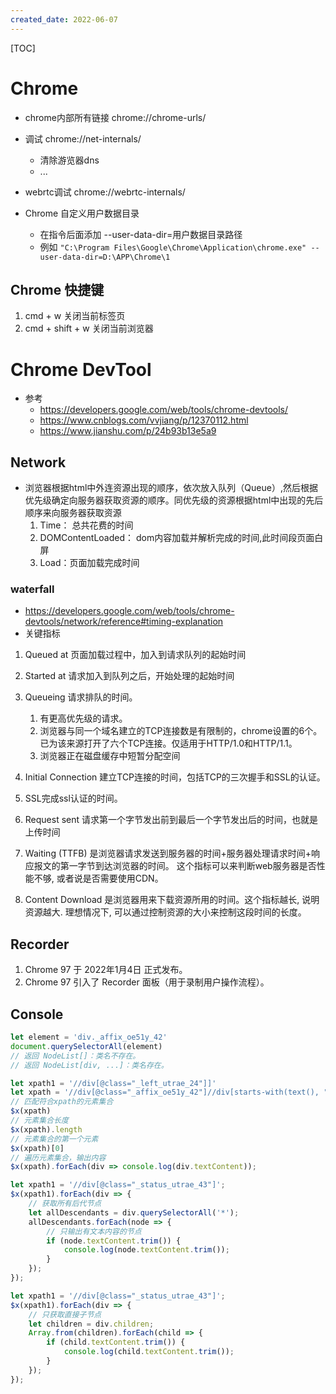 ```yaml
---
created_date: 2022-06-07
---
```


[TOC]

# Chrome

- chrome内部所有链接 chrome://chrome-urls/

- 调试 chrome://net-internals/

  - 清除游览器dns
  - ...

- webrtc调试 chrome://webrtc-internals/

- Chrome 自定义用户数据目录

  - 在指令后面添加 --user-data-dir=用户数据目录路径
  - 例如 `"C:\Program Files\Google\Chrome\Application\chrome.exe" --user-data-dir=D:\APP\Chrome\1`

## Chrome 快捷键

1. cmd + w 关闭当前标签页
2. cmd + shift + w 关闭当前浏览器

# Chrome DevTool

- 参考
  - https://developers.google.com/web/tools/chrome-devtools/
  - https://www.cnblogs.com/vvjiang/p/12370112.html
  - https://www.jianshu.com/p/24b93b13e5a9

## Network

- 浏览器根据html中外连资源出现的顺序，依次放入队列（Queue）,然后根据优先级确定向服务器获取资源的顺序。同优先级的资源根据html中出现的先后顺序来向服务器获取资源
  1. Time： 总共花费的时间
  2. DOMContentLoaded： dom内容加载并解析完成的时间,此时间段页面白屏
  3. Load：页面加载完成时间

### waterfall

- https://developers.google.com/web/tools/chrome-devtools/network/reference#timing-explanation
- 关键指标

1. Queued at 页面加载过程中，加入到请求队列的起始时间

2. Started at 请求加入到队列之后，开始处理的起始时间

3. Queueing 请求排队的时间。

   1. 有更高优先级的请求。
   2. 浏览器与同一个域名建立的TCP连接数是有限制的，chrome设置的6个。已为该来源打开了六个TCP连接。仅适用于HTTP/1.0和HTTP/1.1。
   3. 浏览器正在磁盘缓存中短暂分配空间

4. Initial Connection 建立TCP连接的时间，包括TCP的三次握手和SSL的认证。

5. SSL完成ssl认证的时间。

6. Request sent 请求第一个字节发出前到最后一个字节发出后的时间，也就是上传时间

7. Waiting (TTFB) 是浏览器请求发送到服务器的时间+服务器处理请求时间+响应报文的第一字节到达浏览器的时间。 这个指标可以来判断web服务器是否性能不够, 或者说是否需要使用CDN。

8. Content Download 是浏览器用来下载资源所用的时间。这个指标越长, 说明资源越大. 理想情况下, 可以通过控制资源的大小来控制这段时间的长度。

## Recorder

1. Chrome 97 于 2022年1月4日 正式发布。
2. Chrome 97 引入了 Recorder 面板（用于录制用户操作流程）。

## Console

```js
let element = 'div._affix_oe51y_42'
document.querySelectorAll(element)
// 返回 NodeList[]：类名不存在。
// 返回 NodeList[div, ...]：类名存在。
```

```js
let xpath1 = '//div[@class="_left_utrae_24"]]'
let xpath = '//div[@class="_affix_oe51y_42"]//div[starts-with(text(), "0x")]'
// 匹配符合xpath的元素集合
$x(xpath)
// 元素集合长度
$x(xpath).length
// 元素集合的第一个元素
$x(xpath)[0]
// 遍历元素集合，输出内容
$x(xpath).forEach(div => console.log(div.textContent));
```

```js
let xpath1 = '//div[@class="_status_utrae_43"]';
$x(xpath1).forEach(div => {
    // 获取所有后代节点
    let allDescendants = div.querySelectorAll('*');
    allDescendants.forEach(node => {
        // 只输出有文本内容的节点
        if (node.textContent.trim()) {
            console.log(node.textContent.trim());
        }
    });
});

let xpath1 = '//div[@class="_status_utrae_43"]';
$x(xpath1).forEach(div => {
    // 只获取直接子节点
    let children = div.children;
    Array.from(children).forEach(child => {
        if (child.textContent.trim()) {
            console.log(child.textContent.trim());
        }
    });
});
```
